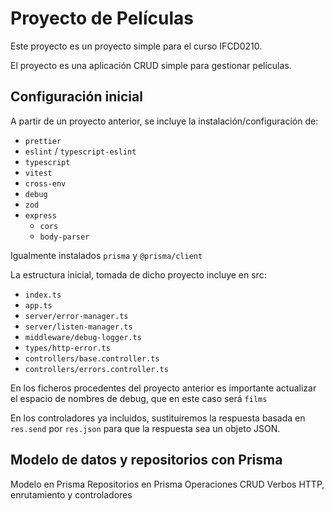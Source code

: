 # Proyecto de Películas

Este proyecto es un proyecto simple para el curso IFCD0210.

El proyecto es una aplicación CRUD simple para gestionar películas.

## Configuración inicial

A partir de un proyecto anterior, se incluye la instalación/configuración de:

- `prettier`
- `eslint` / `typescript-eslint`
- `typescript`
- `vitest`
- `cross-env`
- `debug`
- `zod`
- `express`
  - `cors`
  - `body-parser`

Igualmente instalados `prisma` y `@prisma/client`

La estructura inicial, tomada de dicho proyecto incluye en src:

- `index.ts`
- `app.ts`
- `server/error-manager.ts`
- `server/listen-manager.ts`
- `middleware/debug-logger.ts`
- `types/http-error.ts`
- `controllers/base.controller.ts`
- `controllers/errors.controller.ts`

En los ficheros procedentes del proyecto anterior es importante actualizar el espacio de nombres de debug, que en este caso será `films`

En los controladores ya incluidos, sustituiremos la respuesta basada en `res.send` por `res.json` para que la respuesta sea un objeto JSON.

## Modelo de datos y repositorios con Prisma

Modelo en Prisma
Repositorios en Prisma
Operaciones CRUD
Verbos HTTP, enrutamiento y controladores

<!--
API REST
- Validaciones
--->
